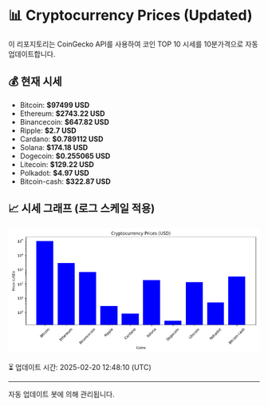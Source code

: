 
# 📊 Cryptocurrency Prices (Updated)

이 리포지토리는 CoinGecko API를 사용하여 코인 TOP 10 시세를 10분가격으로 자동 업데이트합니다.

## 💰 현재 시세
- Bitcoin: **$97499 USD**
- Ethereum: **$2743.22 USD**
- Binancecoin: **$647.82 USD**
- Ripple: **$2.7 USD**
- Cardano: **$0.789112 USD**
- Solana: **$174.18 USD**
- Dogecoin: **$0.255065 USD**
- Litecoin: **$129.22 USD**
- Polkadot: **$4.97 USD**
- Bitcoin-cash: **$322.87 USD**

## 📈 시세 그래프 (로그 스케일 적용)
![Crypto Prices](crypto_prices.png)

⏳ 업데이트 시간: 2025-02-20 12:48:10 (UTC)

---
자동 업데이트 봇에 의해 관리됩니다.
